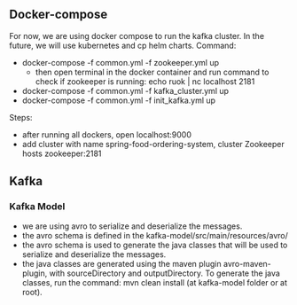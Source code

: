 ## Docker-compose
For now, we are using docker compose to run the kafka cluster. In the future, we will use kubernetes and cp helm charts.
Command:
- docker-compose -f common.yml -f zookeeper.yml up
  - then open terminal in the docker container and run command to check if zookeeper is running: echo ruok | nc localhost 2181
- docker-compose -f common.yml -f kafka_cluster.yml up
- docker-compose -f common.yml -f init_kafka.yml up

Steps:
- after running all dockers, open localhost:9000
- add cluster with name spring-food-ordering-system, cluster Zookeeper hosts zookeeper:2181

## Kafka

### Kafka Model
- we are using avro to serialize and deserialize the messages.
- the avro schema is defined in the kafka-model/src/main/resources/avro/
- the avro schema is used to generate the java classes that will be used to serialize and deserialize the messages.
- the java classes are generated using the maven plugin avro-maven-plugin, with sourceDirectory and outputDirectory. To generate the java classes, run the command: mvn clean install (at kafka-model folder or at root).